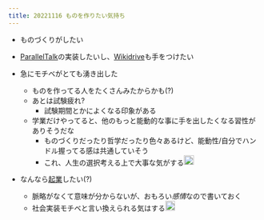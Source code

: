 ```yaml
---
title: 20221116 ものを作りたい気持ち
---
```


* ものづくりがしたい

* [ParallelTalk](ParallelTalk.md)の実装したいし、[Wikidrive](Wikidrive.md)も手をつけたい

* 急にモチベがとても湧き出した
  
  * ものを作ってる人をたくさんみたからかも(?)
  * あとは試験疲れ?
    * 試験期間とかによくなる印象がある
  * 学業だけやってると、他のもっと能動的な事に手を出したくなる習性がありそうだな
    * ものづくりだったり哲学だったり色々あるけど、能動性/自分でハンドル握ってる感は共通していそう
    * これ、人生の選択考える上で大事な気がする<img src='https://scrapbox.io/api/pages/blu3mo-public/blu3mo/icon' alt='blu3mo.icon' height="19.5"/>
* なんなら[起業](%E8%B5%B7%E6%A5%AD.md)したい(?)
  
  * 脈略がなくて意味が分からないが、おもろい*感情*なので書いておく
  * 社会実装モチベと言い換えられる気はする<img src='https://scrapbox.io/api/pages/blu3mo-public/blu3mo/icon' alt='blu3mo.icon' height="19.5"/>
